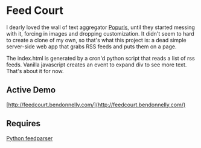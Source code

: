 # Feed Court

I dearly loved the wall of text aggregator [Popurls](http://web.archive.org/web/20151031011257/http://popurls.com/), until they started messing with it, forcing in images and dropping customization. It didn't seem to hard to create a clone of my own, so that's what this project is: a dead simple server-side web app that grabs RSS feeds and puts them on a page. 

The index.html is generated by a cron'd python script that reads a list of rss feeds. Vanilla javascript creates an event to expand div to see more text. That's about it for now. 

## Active Demo

[http://feedcourt.bendonnelly.com/](http://feedcourt.bendonnelly.com/)

## Requires
[Python feedparser](http://pythonhosted.org/feedparser/introduction.html)

